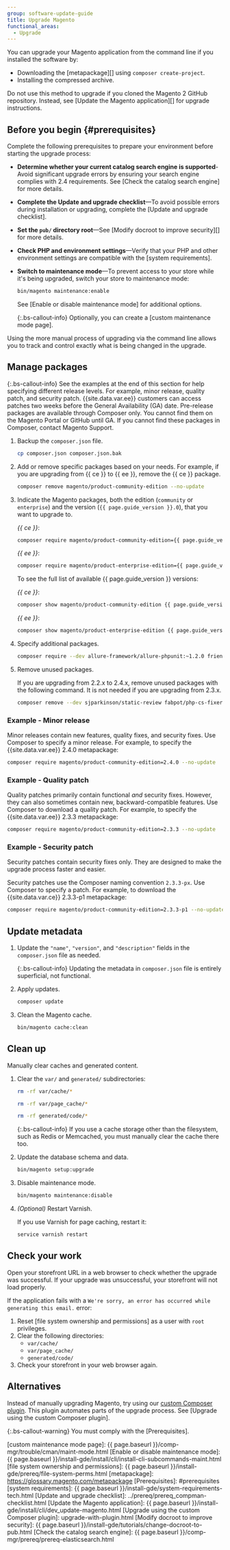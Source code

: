 ```yaml
---
group: software-update-guide
title: Upgrade Magento
functional_areas:
  - Upgrade
---
```


<!-- Topic variables
{% capture ce %}{{site.data.var.ce}}{% endcapture %}
{% capture ee %}{{site.data.var.ee}}{% endcapture %}
-->

You can upgrade your Magento application from the command line if you installed the software by:

-  Downloading the [metapackage][] using `composer create-project`.
-  Installing the compressed archive.

Do not use this method to upgrade if you cloned the Magento 2 GitHub repository.
Instead, see [Update the Magento application][] for upgrade instructions.

## Before you begin {#prerequisites}

Complete the following prerequisites to prepare your environment before starting the upgrade process:

-  **Determine whether your current catalog search engine is supported**-Avoid significant upgrade errors by ensuring your search engine complies with 2.4 requirements. See [Check the catalog search engine] for more details.
-  **Complete the Update and upgrade checklist**—To avoid possible errors during installation or upgrading, complete the [Update and upgrade checklist].
-  **Set the `pub/` directory root**—See [Modify docroot to improve security][] for more details.
-  **Check PHP and environment settings**—Verify that your PHP and other environment settings are compatible with the [system requirements].
-  **Switch to maintenance mode**—To prevent access to your store while it's being upgraded, switch your store to maintenance mode:

    ```bash
    bin/magento maintenance:enable
    ```

    See [Enable or disable maintenance mode] for additional options.

     {:.bs-callout-info}
    Optionally, you can create a [custom maintenance mode page].

Using the more manual process of upgrading via the command line allows you to track and control exactly what is being changed in the upgrade.

## Manage packages

{:.bs-callout-info}
See the examples at the end of this section for help specifying different release levels. For example, minor release, quality patch, and security patch. {{site.data.var.ee}} customers can access patches two weeks before the General Availability (GA) date. Pre-release packages are available through Composer only. You cannot find them on the Magento Portal or GitHub until GA. If you cannot find these packages in Composer, contact Magento Support.

1. Backup the `composer.json` file.

   ```bash
   cp composer.json composer.json.bak
   ```

1. Add or remove specific packages based on your needs. For example, if you are upgrading from {{ ce }} to {{ ee }}, remove the {{ ce }} package.

   ```bash
   composer remove magento/product-community-edition --no-update
   ```

1. Indicate the Magento packages, both the edition (`community` or `enterprise`) and the version (`{{ page.guide_version }}.0`), that you want to upgrade to.

   _{{ ce }}_:

   ```bash
   composer require magento/product-community-edition={{ page.guide_version }}.0 --no-update
   ```

   _{{ ee }}_:

   ```bash
   composer require magento/product-enterprise-edition={{ page.guide_version }}.0 --no-update
   ```

   <div class="bs-callout-tip" markdown="1">
   To see the full list of available {{ page.guide_version }} versions:

   _{{ ce }}_:

   ```bash
   composer show magento/product-community-edition {{ page.guide_version }}.* --all | grep -m 1 versions
   ```

   _{{ ee }}_:

   ```bash
   composer show magento/product-enterprise-edition {{ page.guide_version }}.* --all | grep -m 1 versions
   ```

   </div>

1. Specify additional packages.

   ```bash
   composer require --dev allure-framework/allure-phpunit:~1.2.0 friendsofphp/php-cs-fixer:~2.14.0 lusitanian/oauth:~0.8.10 magento/magento-coding-standard:~3.0.0 magento/magento2-functional-testing-framework:2.4.5 pdepend/pdepend:2.5.2 phpmd/phpmd:@stable phpunit/phpunit:~9.0.0 sebastian/phpcpd:~3.0.0 squizlabs/php_codesniffer:~3.4.0 --sort-packages --no-update
   ```

1. Remove unused packages.

   If you are upgrading from 2.2.x to 2.4.x, remove unused packages with the following command. It is not needed if you are upgrading from 2.3.x.

   ```bash
   composer remove --dev sjparkinson/static-review fabpot/php-cs-fixer --no-update
   ```

### Example - Minor release

Minor releases contain new features, quality fixes, and security fixes. Use Composer to specify a minor release. For example, to specify the {{site.data.var.ee}} 2.4.0 metapackage:

```bash
composer require magento/product-community-edition=2.4.0 --no-update
```

### Example - Quality patch

Quality patches primarily contain functional _and_ security fixes. However, they can also sometimes contain new, backward-compatible features. Use Composer to download a quality patch. For example, to specify the {{site.data.var.ee}} 2.3.3 metapackage:

```bash
composer require magento/product-community-edition=2.3.3 --no-update
```

### Example - Security patch

Security patches contain security fixes only. They are designed to make the upgrade process faster and easier.

Security patches use the Composer naming convention `2.3.3-px`. Use Composer to specify a patch. For example, to download the {{site.data.var.ce}} 2.3.3-p1 metapackage:

```bash
composer require magento/product-community-edition=2.3.3-p1 --no-update
```

## Update metadata

1. Update the `"name"`, `"version"`, and `"description"` fields in the `composer.json` file as needed.

   {:.bs-callout-info}
   Updating the metadata in `composer.json` file is entirely superficial, not functional.

1. Apply updates.

   ```bash
   composer update
   ```

1. Clean the Magento cache.

   ```bash
   bin/magento cache:clean
   ```

## Clean up

Manually clear caches and generated content.

1. Clear the `var/` and `generated/` subdirectories:

   ```bash
   rm -rf var/cache/*
   ```

   ```bash
   rm -rf var/page_cache/*
   ```

   ```bash
   rm -rf generated/code/*
   ```

   {:.bs-callout-info}
   If you use a cache storage other than the filesystem, such as Redis or Memcached, you must manually clear the cache there too.

1. Update the database schema and data.

   ```bash
   bin/magento setup:upgrade
   ```

1. Disable maintenance mode.

   ```bash
   bin/magento maintenance:disable
   ```

1. _(Optional)_ Restart Varnish.

   If you use Varnish for page caching, restart it:

   ```bash
   service varnish restart
   ```

## Check your work

Open your storefront URL in a web browser to check whether the upgrade was successful. If your upgrade was unsuccessful, your storefront will not load properly.

If the application fails with a  `We're sorry, an error has occurred while generating this email.` error:

1. Reset [file system ownership and permissions] as a user with `root` privileges.
1. Clear the following directories:
   -  `var/cache/`
   -  `var/page_cache/`
   -  `generated/code/`
1. Check your storefront in your web browser again.

## Alternatives

Instead of manually upgrading Magento, try using our [custom Composer plugin][]. This plugin automates parts of the upgrade process. See [Upgrade using the custom Composer plugin].

{:.bs-callout-warning}
You must comply with the [Prerequisites].

<!-- Link definitions -->

[custom composer plugin]: https://github.com/magento/composer-root-update-plugin
[custom maintenance mode page]: {{ page.baseurl }}/comp-mgr/trouble/cman/maint-mode.html
[Enable or disable maintenance mode]: {{ page.baseurl }}/install-gde/install/cli/install-cli-subcommands-maint.html
[file system ownership and permissions]: {{ page.baseurl }}/install-gde/prereq/file-system-perms.html
[metapackage]: https://glossary.magento.com/metapackage
[Prerequisites]: #prerequisites
[system requirements]: {{ page.baseurl }}/install-gde/system-requirements-tech.html
[Update and upgrade checklist]: ../prereq/prereq_compman-checklist.html
[Update the Magento application]: {{ page.baseurl }}/install-gde/install/cli/dev_update-magento.html
[Upgrade using the custom Composer plugin]: upgrade-with-plugin.html
[Modify docroot to improve security]: {{ page.baseurl }}/install-gde/tutorials/change-docroot-to-pub.html
[Check the catalog search engine]: {{ page.baseurl }}/comp-mgr/prereq/prereq-elasticsearch.html
